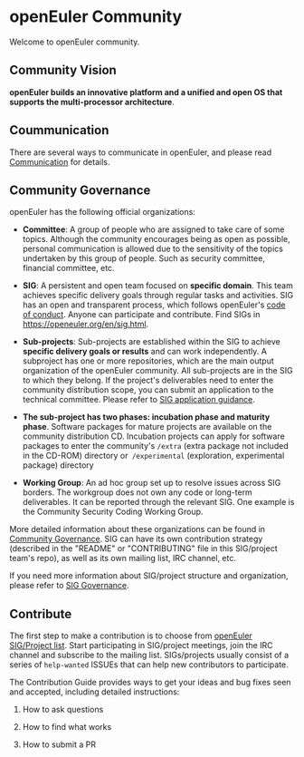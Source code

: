 # openEuler Community

Welcome to openEuler community.

## Community Vision

**openEuler builds an innovative platform and a unified and open OS that supports the multi-processor architecture**.

## Coummunication


There are several ways to communicate in openEuler, and please read [Communication](/en/communication/) for details.

## Community Governance

openEuler has the following official organizations:

+ **Committee**: A group of people who are assigned to take care of some topics. Although the community encourages being as open as possible, personal communication is allowed due to the sensitivity of the topics undertaken by this group of people. Such as security committee, financial committee, etc.

+ **SIG**: A persistent and open team focused on **specific domain**. This team achieves specific delivery goals through regular tasks and activities. SIG has an open and transparent process, which follows openEuler's [code of conduct](./../../code-of-conduct_en.md). Anyone can participate and contribute. Find SIGs in <https://openeuler.org/en/sig.html>. 

+ **Sub-projects**: Sub-projects are established within the SIG to achieve **specific delivery goals or results** and can work independently. A subproject has one or more repositories, which are the main output organization of the openEuler community. All sub-projects are in the SIG to which they belong. If the project's deliverables need to enter the community distribution scope, you can submit an application to the technical committee. Please refer to [SIG application guidance](/en/technical-committee/governance/README.md).

+ **The sub-project has two phases: incubation phase and maturity phase**. Software packages for mature projects are available on the community distribution CD. Incubation projects can apply for software packages to enter the community's `/extra` (extra package not included in the CD-ROM) directory or` /experimental` (exploration, experimental package) directory

+ **Working Group**: An ad hoc group set up to resolve issues across SIG borders. The workgroup does not own any code or long-term deliverables. It can be reported through the relevant SIG. One example is the Community Security Coding Working Group.

 More detailed information about these organizations can be found in [Community Governance](/en/governance/). SIG can have its own contribution strategy (described in the "README" or "CONTRIBUTING" file in this SIG/project team's repo), as well as its own mailing list, IRC channel, etc.

If you need more information about SIG/project structure and organization, please refer to [SIG Governance](/en/technical-committee/governance/).



## Contribute

The first step to make a contribution is to choose from [openEuler SIG/Project list](https://openeuler.org/en/sig.html). Start participating in SIG/project meetings, join the IRC channel and subscribe to the mailing list. SIGs/projects usually consist of a series of `help-wanted` ISSUEs that can help new contributors to participate.

The Contribution Guide provides ways to get your ideas and bug fixes seen and accepted, including detailed instructions:

1. How to ask questions

2. How to find what works

3. How to submit a PR

